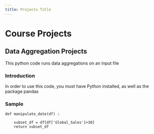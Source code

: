 ```yaml
---
title: Projects Title
---
```


# Course Projects

## Data Aggregation Projects
This python code runs data aggregations on an input file

### Introduction
In order to use this code, you must have Python installed, as well as the package pandas

### Sample
```
def manipulate_date(df) :
    
    subset_df = df[df['Global_Sales']>30]
    return subset_df
```

```
